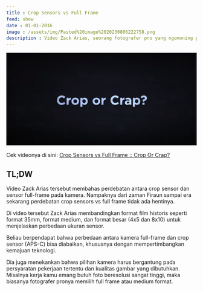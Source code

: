 ```yaml
---
title : Crop Sensors vs Full Frame
feed: show
date : 01-01-2016
image : /assets/img/Pasted%20image%2020230806222758.png
description : Video Zack Arias, seorang fotografer pro yang ngomoning perdebatan crop sensor dan full frame dalam fotografi
---
```


![](assets/img/Pasted%20image%2020230806222758.png)

Cek videonya di sini: [Crop Sensors vs Full Frame :: Crop Or Crap?](https://www.youtube.com/watch?v=PHYidejT3KY)

## TL;DW  

Video Zack Arias tersebut membahas perdebatan antara crop sensor dan sensor full-frame pada kamera. Nampaknya dari zaman Firaun sampai era sekarang perdebatan crop sensors vs full frame tidak ada hentinya. 

Di video tersebut Zack Arias membandingkan format film historis seperti format 35mm, format medium, dan format besar (4x5 dan 8x10) untuk menjelaskan perbedaan ukuran sensor.

Beliau berpendapat bahwa perbedaan antara kamera full-frame dan crop sensor (APS-C) bisa diabaikan, khususnya dengan mempertimbangkan kemajuan teknologi.

Dia juga menekankan bahwa pilihan kamera harus bergantung pada persyaratan pekerjaan tertentu dan kualitas gambar yang dibutuhkan. Misalnya kerja kamu emang butuh foto beresolusi sangat tinggi, maka biasanya fotografer pronya memilih full frame atau medium format. 